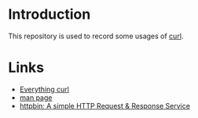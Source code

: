 # Introduction
This repository is used to record some usages of [curl](https://github.com/curl/curl).


# Links

- [Everything curl](https://ec.haxx.se/)
- [man page](https://curl.haxx.se/docs/manpage.html)
- [httpbin: A simple HTTP Request & Response Service](https://httpbin.org/)
